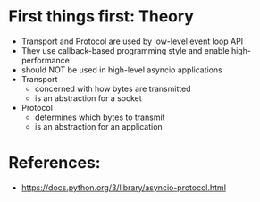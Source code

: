 # First things first: Theory
- Transport and Protocol are used by low-level event loop API
- They use callback-based programming style and enable high-performance
- should NOT be used in high-level asyncio applications
- Transport
  - concerned with how bytes are transmitted
  - is an abstraction for a socket
- Protocol
  - determines which bytes to transmit
  - is an abstraction for an application

# References:
- https://docs.python.org/3/library/asyncio-protocol.html